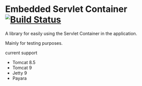 # Embedded Servlet Container [![Build Status](https://travis-ci.org/kazuhira-r/embedded-servlet-container.svg?branch=master)](https://travis-ci.org/kazuhira-r/embedded-servlet-container)

A library for easily using the Servlet Container in the application.

Mainly for testing purposes.

current support

- Tomcat 8.5
- Tomcat 9
- Jetty 9
- Payara